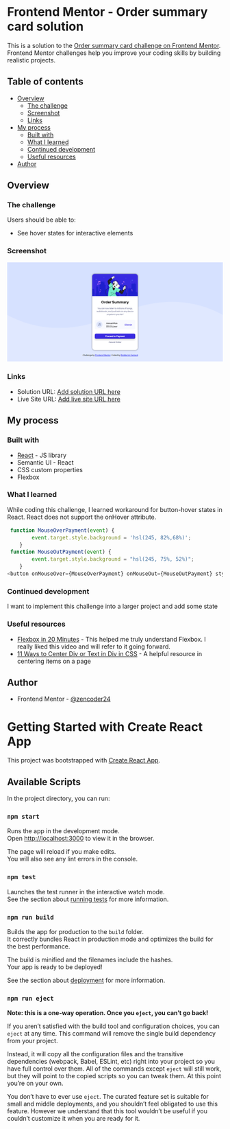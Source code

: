 # Frontend Mentor - Order summary card solution

This is a solution to the [Order summary card challenge on Frontend Mentor](https://www.frontendmentor.io/challenges/order-summary-component-QlPmajDUj). Frontend Mentor challenges help you improve your coding skills by building realistic projects. 

## Table of contents

- [Overview](#overview)
  - [The challenge](#the-challenge)
  - [Screenshot](#screenshot)
  - [Links](#links)
- [My process](#my-process)
  - [Built with](#built-with)
  - [What I learned](#what-i-learned)
  - [Continued development](#continued-development)
  - [Useful resources](#useful-resources)
- [Author](#author)




## Overview

### The challenge

Users should be able to:

- See hover states for interactive elements

### Screenshot

![screenshot](./screenshot.png)



### Links

- Solution URL: [Add solution URL here](https://your-solution-url.com)
- Live Site URL: [Add live site URL here](https://your-live-site-url.com)

## My process

### Built with

- [React](https://reactjs.org/) - JS library
- Semantic UI - React
- CSS custom properties
- Flexbox


### What I learned

While coding this challenge, I learned workaround for button-hover states in React. React does not support the onHover attribute. 

```js
 function MouseOverPayment(event) {
        event.target.style.background = 'hsl(245, 82%,68%)';
    }
 function MouseOutPayment(event) {
        event.target.style.background = "hsl(245, 75%, 52%)";
    }
<button onMouseOver={MouseOverPayment} onMouseOut={MouseOutPayment} style={paymentButtonStyle}>Proceed to Payment</button>

```

### Continued development

I want to implement this challenge into a larger project and add some state

### Useful resources

- [Flexbox in 20 Minutes](https://www.youtube.com/watch?v=JJSoEo8JSnc&t=289s&ab_channel=TraversyMedia) - This helped me truly understand Flexbox. I really liked this video and will refer to it going forward.
- [11 Ways to Center Div or Text in Div in CSS](https://blog.hubspot.com/website/center-div-css) - A helpful resource in centering items on a page


## Author

- Frontend Mentor - [@zencoder24](https://www.frontendmentor.io/profile/zencoder24)


































# Getting Started with Create React App

This project was bootstrapped with [Create React App](https://github.com/facebook/create-react-app).

## Available Scripts

In the project directory, you can run:

### `npm start`

Runs the app in the development mode.\
Open [http://localhost:3000](http://localhost:3000) to view it in the browser.

The page will reload if you make edits.\
You will also see any lint errors in the console.

### `npm test`

Launches the test runner in the interactive watch mode.\
See the section about [running tests](https://facebook.github.io/create-react-app/docs/running-tests) for more information.

### `npm run build`

Builds the app for production to the `build` folder.\
It correctly bundles React in production mode and optimizes the build for the best performance.

The build is minified and the filenames include the hashes.\
Your app is ready to be deployed!

See the section about [deployment](https://facebook.github.io/create-react-app/docs/deployment) for more information.

### `npm run eject`

**Note: this is a one-way operation. Once you `eject`, you can’t go back!**

If you aren’t satisfied with the build tool and configuration choices, you can `eject` at any time. This command will remove the single build dependency from your project.

Instead, it will copy all the configuration files and the transitive dependencies (webpack, Babel, ESLint, etc) right into your project so you have full control over them. All of the commands except `eject` will still work, but they will point to the copied scripts so you can tweak them. At this point you’re on your own.

You don’t have to ever use `eject`. The curated feature set is suitable for small and middle deployments, and you shouldn’t feel obligated to use this feature. However we understand that this tool wouldn’t be useful if you couldn’t customize it when you are ready for it.

